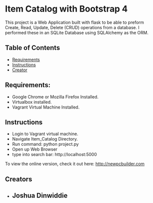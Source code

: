 # Item Catalog with Bootstrap 4

This project is a Web Application built with flask to be able to preform Create, Read, Update,
Delete (CRUD) operations from a database.  I performed these in an SQLite Database
using SQLAlchemy as the ORM.

## Table of Contents

* [Requirements](#requirements)
* [Instructions](#instructions)
* [Creator](#creators)

## Requirements:
  * Google Chrome or Mozilla Firefox Installed.
  * Virtualbox installed.
  * Vagrant Virtual Machine Installed.

## Instructions

* Login to Vagrant virtual machine.
* Navigate Item_Catalog Directory.
* Run command: python project.py
* Open up Web Browser
* type into search bar: http://localhost:5000

To view the online version, check it out here:
http://newpcbuilder.com

## Creators

* Joshua Dinwiddie
    -
